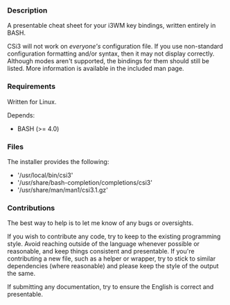 ### Description

A presentable cheat sheet for your i3WM key bindings, written entirely in BASH.

CSi3 will not work on _everyone's_ configuration file. If you use non-standard configuration formatting and/or syntax, then it may not display correctly. Although modes aren't supported, the bindings for them should still be listed. More information is available in the included man page.

### Requirements

Written for Linux.

Depends:

* BASH (>= 4.0)

### Files

The installer provides the following:

* '/usr/local/bin/csi3'
* '/usr/share/bash-completion/completions/csi3'
* '/usr/share/man/man1/csi3.1.gz'

### Contributions

The best way to help is to let me know of any bugs or oversights.

If you wish to contribute any code, try to keep to the existing programming style. Avoid reaching outside of the language whenever possible or reasonable, and keep things consistent and presentable. If you're contributing a new file, such as a helper or wrapper, try to stick to similar dependencies (where reasonable) and please keep the style of the output the same.

If submitting any documentation, try to ensure the English is correct and presentable.
